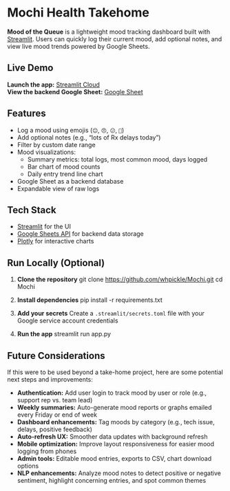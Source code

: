 # Mochi Health Takehome

**Mood of the Queue** is a lightweight mood tracking dashboard built with [Streamlit](https://streamlit.io/). Users can quickly log their current mood, add optional notes, and view live mood trends powered by Google Sheets.

## Live Demo

**Launch the app:** [Streamlit Cloud](https://whpickett-mochi-health.streamlit.app)<br>
**View the backend Google Sheet:** [Google Sheet](https://docs.google.com/spreadsheets/d/1BLipzMLRnoP4GxHKRUcEwrxeLyAXWmfL6YF4G5de5x0/edit?usp=sharing)

## Features

- Log a mood using emojis (`😊`, `😠`, `😕`, `🎉`)
- Add optional notes (e.g., “lots of Rx delays today”)
- Filter by custom date range
- Mood visualizations:
  - Summary metrics: total logs, most common mood, days logged
  - Bar chart of mood counts
  - Daily entry trend line chart
- Google Sheet as a backend database
- Expandable view of raw logs

## Tech Stack

- [Streamlit](https://streamlit.io/) for the UI
- [Google Sheets API](https://developers.google.com/sheets/api) for backend data storage
- [Plotly](https://plotly.com/python/) for interactive charts

## Run Locally (Optional)

1. **Clone the repository**
    git clone https://github.com/whpickle/Mochi.git
    cd Mochi

2. **Install dependencies**
    pip install -r requirements.txt

3. **Add your secrets**
Create a `.streamlit/secrets.toml` file with your Google service account credentials

3. **Run the app**
    streamlit run app.py


## Future Considerations

If this were to be used beyond a take-home project, here are some potential next steps and improvements:

- **Authentication:** Add user login to track mood by user or role (e.g., support rep vs. team lead)
- **Weekly summaries:** Auto-generate mood reports or graphs emailed every Friday or end of week
- **Dashboard enhancements:** Tag moods by category (e.g., tech issue, delays, positive feedback)
- **Auto-refresh UX:** Smoother data updates with background refresh
- **Mobile optimization:** Improve layout responsiveness for easier mood logging from phones
- **Admin tools:** Editable mood entries, exports to CSV, chart download options
- **NLP enhancements:** Analyze mood notes to detect positive or negative sentiment, highlight concerning entries, and spot common themes